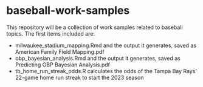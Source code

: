# baseball-work-samples

This repository will be a collection of work samples related to baseball topics. The first items included are:

* milwaukee_stadium_mapping.Rmd and the output it generates, saved as American Family Field Mapping.pdf
* obp_bayesian_analysis.Rmd and the output it generates, saved as Predicting OBP Bayesian Analysis.pdf
* tb_home_run_streak_odds.R calculates the odds of the Tampa Bay Rays' 22-game home run streak to start the 2023 season
